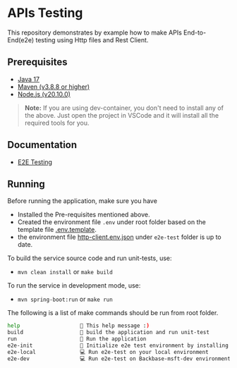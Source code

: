 # APIs Testing

This repository demonstrates by example how to make APIs End-to-End(e2e) testing using Http files and Rest Client.

## Prerequisites

- [Java 17](https://learn.microsoft.com/en-us/java/openjdk/install)
- [Maven (v3.8.8 or higher)](https://maven.apache.org/install.html)
- [Node.js (v20.10.0)](https://nodejs.org/en/download/)

> **Note:** If you are using dev-container, you don't need to install any of the above. Just open the project in VSCode and it will install all the required tools for you.

## Documentation

- [E2E Testing](docs/e2e-test.md)

## Running

Before running the application, make sure you have 
- Installed the Pre-requisites mentioned above.
- Created the environment file `.env` under root folder based on the template file [.env.template](.env.template).
- the environment file [http-client.env.json](e2e-test/http-client.env.json) under `e2e-test` folder is up to date.

To build the service source code and run unit-tests, use:
- `mvn clean install` or `make build`

To run the service in development mode, use:
- `mvn spring-boot:run` or `make run`

 The following is a list of make commands should be run from root folder.

```bash
help                   💬 This help message :)
build                  🔨 build the application and run unit-test 
run                    🏃 Run the application
e2e-init               🔨 Initialize e2e test environment by installing httpyac CLI
e2e-local              💻 Run e2e-test on your local environment
e2e-dev                💻 Run e2e-test on Backbase-msft-dev environment
```
